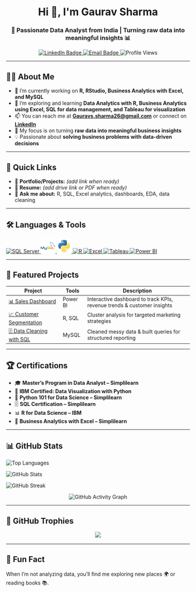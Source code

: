 <!-- Profile Header -->
<h1 align="center">Hi 👋, I'm Gaurav Sharma</h1>
<h3 align="center">🚀 Passionate Data Analyst from India | Turning raw data into meaningful insights 📊</h3>

<p align="center">
  <a href="https://www.linkedin.com/in/gauravs26" target="_blank">
    <img src="https://img.shields.io/badge/LinkedIn-Connect-blue?logo=linkedin" alt="LinkedIn Badge" />
  </a>
  <a href="mailto:Gauravs.sharma26@gmail.com" target="_blank">
    <img src="https://img.shields.io/badge/Email-Contact-red?logo=gmail" alt="Email Badge" />
  </a>
  <img src="https://komarev.com/ghpvc/?username=gauravsharma2605&label=Profile%20views&color=0e75b6&style=flat" alt="Profile Views" />
</p>

---

## 👨‍💻 About Me  

- 🔭 I’m currently working on **R, RStudio, Business Analytics with Excel, and MySQL**  
- 🌱 I’m exploring and learning **Data Analytics with R, Business Analytics using Excel, SQL for data management, and Tableau for visualization**  
- 📫 You can reach me at **Gauravs.sharma26@gmail.com** or connect on **[LinkedIn](https://www.linkedin.com/in/gauravs26)**  
- 🎯 My focus is on turning **raw data into meaningful business insights**  
- 💡 Passionate about **solving business problems with data-driven decisions**  

---

## 🧭 Quick Links  
- 🔗 **Portfolio/Projects:** *(add link when ready)*  
- 📄 **Resume:** *(add drive link or PDF when ready)*  
- 💬 **Ask me about:** R, SQL, Excel analytics, dashboards, EDA, data cleaning  

---

## 🛠️ Languages & Tools  
<p align="left">
  <a href="https://www.microsoft.com/en-us/sql-server" target="_blank" rel="noreferrer">
    <img src="https://www.svgrepo.com/show/303229/microsoft-sql-server-logo.svg" alt="SQL Server" width="40" height="40"/>
  </a>
  <a href="https://www.mysql.com/" target="_blank" rel="noreferrer">
    <img src="https://raw.githubusercontent.com/devicons/devicon/master/icons/mysql/mysql-original-wordmark.svg" alt="MySQL" width="40" height="40"/>
  </a>
  <a href="https://www.python.org" target="_blank" rel="noreferrer"> 
    <img src="https://raw.githubusercontent.com/devicons/devicon/master/icons/python/python-original.svg" alt="Python" width="40" height="40"/>
  </a>
  <a href="https://www.r-project.org/" target="_blank" rel="noreferrer">
    <img src="https://www.r-project.org/logo/Rlogo.png" alt="R" width="40" height="40"/>
  </a>
  <a href="https://www.microsoft.com/en/microsoft-365/excel" target="_blank" rel="noreferrer">
    <img src="https://img.icons8.com/color/48/microsoft-excel-2019--v1.png" alt="Excel" width="40" height="40"/>
  </a>
  <a href="https://www.tableau.com/" target="_blank" rel="noreferrer">
    <img src="https://img.icons8.com/color/48/tableau-software.png" alt="Tableau" width="40" height="40"/>
  </a>
  <a href="https://powerbi.microsoft.com/" target="_blank" rel="noreferrer">
    <img src="https://img.icons8.com/color/48/power-bi.png" alt="Power BI" width="40" height="40"/>
  </a>
</p>

---

## 🚀 Featured Projects  
| Project | Tools | Description |
|---------|-------|-------------|
| [📊 Sales Dashboard](#) | Power BI | Interactive dashboard to track KPIs, revenue trends & customer insights |
| [📈 Customer Segmentation](#) | R, SQL | Cluster analysis for targeted marketing strategies |
| [🗄️ Data Cleaning with SQL](#) | MySQL | Cleaned messy data & built queries for structured reporting |

---

## 🏆 Certifications  
- 🎓 **Master’s Program in Data Analyst – Simplilearn**  
- 🏅 **IBM Certified: Data Visualization with Python**  
- 🐍 **Python 101 for Data Science – Simplilearn**  
- 🗄️ **SQL Certification – Simplilearn**  
- 📊 **R for Data Science – IBM**  
- 📑 **Business Analytics with Excel – Simplilearn**  

---

## 📊 GitHub Stats  
<p align="left">
  <img src="https://github-readme-stats.vercel.app/api/top-langs?username=gauravsharma2605&show_icons=true&locale=en&layout=compact" alt="Top Languages" />
</p>

<p>
  <img src="https://github-readme-stats.vercel.app/api?username=gauravsharma2605&show_icons=true&locale=en" alt="GitHub Stats" />
</p>

<p>
  <img src="https://github-readme-streak-stats.herokuapp.com/?user=gauravsharma2605&" alt="GitHub Streak" />
</p>

<p align="center">
  <img src="https://github-readme-activity-graph.vercel.app/graph?username=gauravsharma2605&theme=react-dark" alt="GitHub Activity Graph"/>
</p>

---

## 🏅 GitHub Trophies  
<p align="center">
  <img src="https://github-profile-trophy.vercel.app/?username=gauravsharma2605&theme=darkhub&row=1&column=6" />
</p>

---

## 🎯 Fun Fact  
When I’m not analyzing data, you’ll find me exploring new places 🌍 or reading books 📚.  
